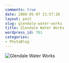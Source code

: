 ```yaml
---
comments: true
date: 2008-05-07 21:57:20
layout: post
slug: glendale-water-works
title: Glendale Water Works
wordpress_id: 761
categories:
- PhotoBlog
---
```


![Glendale Water Works](http://ryanfitzer.com/main/wp-content/uploads/2008/05/water-works.jpg)
